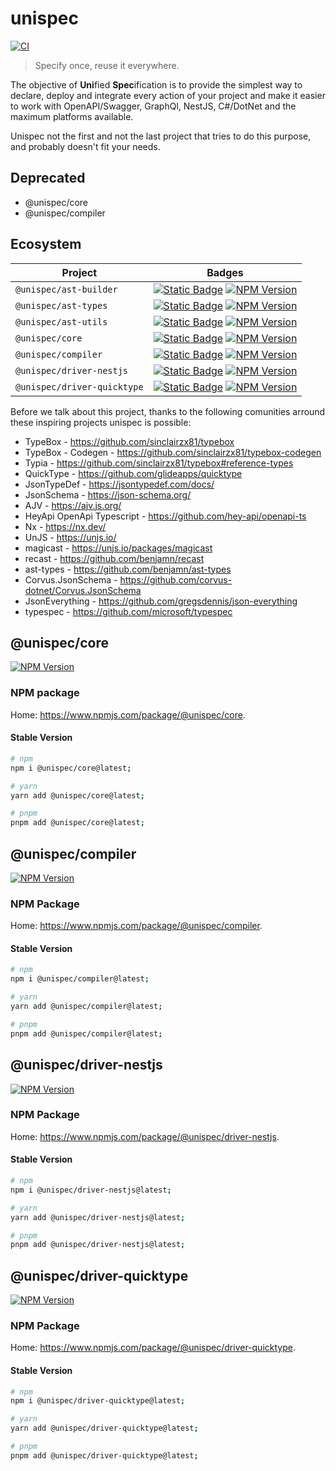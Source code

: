 # unispec

[![CI](https://github.com/guesant/unispec/actions/workflows/ci.yml/badge.svg)](https://github.com/guesant/unispec/actions/workflows/ci.yml)

> Specify once, reuse it everywhere.

The objective of **Uni**fied **Spec**ification is to provide the simplest way to declare, deploy and integrate every action of your project and make it easier to work with OpenAPI/Swagger, GraphQl, NestJS, C#/DotNet and the maximum platforms available.

Unispec not the first and not the last project that tries to do this purpose, and probably doesn't fit your needs.

## Deprecated

- @unispec/core
- @unispec/compiler

## Ecosystem

| Project                     | Badges                                                                                                                                                                                                                                                                                                                                                                               |
| --------------------------- | ------------------------------------------------------------------------------------------------------------------------------------------------------------------------------------------------------------------------------------------------------------------------------------------------------------------------------------------------------------------------------------ |
| `@unispec/ast-builder`      | [![Static Badge](https://img.shields.io/badge/Source_Code-GitHub-blue?style=flat&logo=git)](https://github.com/guesant/unispec/tree/next/packages/ast/integrations/npm/builder) [![NPM Version](https://img.shields.io/npm/v/%40unispec%2Fast-builder?link=https%3A%2F%2Fwww.npmjs.com%2Fpackage%2F%40unispec%2Fast-builder)](https://www.npmjs.com/package/@unispec/ast-builder)    |
| `@unispec/ast-types`        | [![Static Badge](https://img.shields.io/badge/Source_Code-GitHub-blue?style=flat&logo=git)](https://github.com/guesant/unispec/tree/next/packages/ast/integrations/npm/types) [![NPM Version](https://img.shields.io/npm/v/%40unispec%2Fast-types?link=https%3A%2F%2Fwww.npmjs.com%2Fpackage%2F%40unispec%2Fast-types)](https://www.npmjs.com/package/@unispec/ast-types)            |
| `@unispec/ast-utils`        | [![Static Badge](https://img.shields.io/badge/Source_Code-GitHub-blue?style=flat&logo=git)](https://github.com/guesant/unispec/tree/next/packages/ast/integrations/npm/utils) [![NPM Version](https://img.shields.io/npm/v/%40unispec%2Fast-utils?link=https%3A%2F%2Fwww.npmjs.com%2Fpackage%2F%40unispec%2Fast-utils)](https://www.npmjs.com/package/@unispec/ast-utils)            |
| `@unispec/core`             | [![Static Badge](https://img.shields.io/badge/Source_Code-GitHub-blue?style=flat&logo=git)](https://github.com/guesant/unispec/tree/next/packages/core) [![NPM Version](https://img.shields.io/npm/v/%40unispec%2Fcore?link=https%3A%2F%2Fwww.npmjs.com%2Fpackage%2F%40unispec%2Fcore)](https://www.npmjs.com/package/@unispec/core)                                                 |
| `@unispec/compiler`         | [![Static Badge](https://img.shields.io/badge/Source_Code-GitHub-blue?style=flat&logo=git)](https://github.com/guesant/unispec/tree/next/packages/compiler) [![NPM Version](https://img.shields.io/npm/v/%40unispec%2Fcompiler?link=https%3A%2F%2Fwww.npmjs.com%2Fpackage%2F%40unispec%2Fcompiler)](https://www.npmjs.com/package/@unispec/compiler)                                 |
| `@unispec/driver-nestjs`    | [![Static Badge](https://img.shields.io/badge/Source_Code-GitHub-blue?style=flat&logo=git)](https://github.com/guesant/unispec/tree/next/packages/driver-nestjs) [![NPM Version](https://img.shields.io/npm/v/%40unispec%2Fdriver-nestjs?link=https%3A%2F%2Fwww.npmjs.com%2Fpackage%2F%40unispec%2Fdriver-nestjs)](https://www.npmjs.com/package/@unispec/driver-nestjs)             |
| `@unispec/driver-quicktype` | [![Static Badge](https://img.shields.io/badge/Source_Code-GitHub-blue?style=flat&logo=git)](https://github.com/guesant/unispec/tree/next/packages/driver-quicktype) [![NPM Version](https://img.shields.io/npm/v/%40unispec%2Fdriver-quicktype?link=https%3A%2F%2Fwww.npmjs.com%2Fpackage%2F%40unispec%2Fdriver-quicktype)](https://www.npmjs.com/package/@unispec/driver-quicktype) |

Before we talk about this project, thanks to the following comunities arround these inspiring projects unispec is possible:

- TypeBox - <https://github.com/sinclairzx81/typebox>
- TypeBox - Codegen - <https://github.com/sinclairzx81/typebox-codegen>
- Typia - <https://github.com/sinclairzx81/typebox#reference-types>
- QuickType - <https://github.com/glideapps/quicktype>
- JsonTypeDef - <https://jsontypedef.com/docs/>
- JsonSchema - <https://json-schema.org/>
- AJV - <https://ajv.js.org/>
- HeyApi OpenApi Typescript - <https://github.com/hey-api/openapi-ts>
- Nx - <https://nx.dev/>
- UnJS - <https://unjs.io/>
- magicast - <https://unjs.io/packages/magicast>
- recast - <https://github.com/benjamn/recast>
- ast-types - <https://github.com/benjamn/ast-types>
- Corvus.JsonSchema - <https://github.com/corvus-dotnet/Corvus.JsonSchema>
- JsonEverything - <https://github.com/gregsdennis/json-everything>
- typespec - <https://github.com/microsoft/typespec>

## @unispec/core

[![NPM Version](https://img.shields.io/npm/v/%40unispec%2Fcore?link=https%3A%2F%2Fwww.npmjs.com%2Fpackage%2F%40unispec%2Fcore)](https://www.npmjs.com/package/@unispec/core)

### NPM package

Home: <https://www.npmjs.com/package/@unispec/core>.

#### Stable Version

```sh
# npm
npm i @unispec/core@latest;

# yarn
yarn add @unispec/core@latest;

# pnpm
pnpm add @unispec/core@latest;
```

## @unispec/compiler

[![NPM Version](https://img.shields.io/npm/v/%40unispec%2Fcompiler?link=https%3A%2F%2Fwww.npmjs.com%2Fpackage%2F%40unispec%2Fcompiler)](https://www.npmjs.com/package/@unispec/compiler)

### NPM Package

Home: <https://www.npmjs.com/package/@unispec/compiler>.

#### Stable Version

```sh
# npm
npm i @unispec/compiler@latest;

# yarn
yarn add @unispec/compiler@latest;

# pnpm
pnpm add @unispec/compiler@latest;
```

## @unispec/driver-nestjs

[![NPM Version](https://img.shields.io/npm/v/%40unispec%2Fdriver-nestjs?link=https%3A%2F%2Fwww.npmjs.com%2Fpackage%2F%40unispec%2Fdriver-nestjs)](https://www.npmjs.com/package/@unispec/driver-nestjs)

### NPM Package

Home: <https://www.npmjs.com/package/@unispec/driver-nestjs>.

#### Stable Version

```sh
# npm
npm i @unispec/driver-nestjs@latest;

# yarn
yarn add @unispec/driver-nestjs@latest;

# pnpm
pnpm add @unispec/driver-nestjs@latest;
```

## @unispec/driver-quicktype

[![NPM Version](https://img.shields.io/npm/v/%40unispec%2Fdriver-quicktype?link=https%3A%2F%2Fwww.npmjs.com%2Fpackage%2F%40unispec%2Fdriver-quicktype)](https://www.npmjs.com/package/@unispec/driver-quicktype)

### NPM Package

Home: <https://www.npmjs.com/package/@unispec/driver-quicktype>.

#### Stable Version

```sh
# npm
npm i @unispec/driver-quicktype@latest;

# yarn
yarn add @unispec/driver-quicktype@latest;

# pnpm
pnpm add @unispec/driver-quicktype@latest;
```
